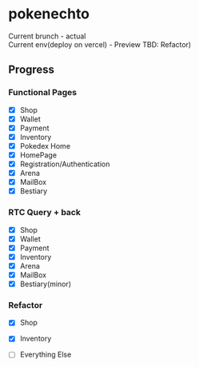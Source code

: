 # pokenechto
Current brunch - actual  
Current env(deploy on vercel) - Preview
TBD: Refactor)
## Progress
### Functional Pages
- [x] Shop
- [x] Wallet
- [x] Payment
- [x] Inventory
- [x] Pokedex Home
- [x] HomePage
- [x] Registration/Authentication
- [x] Arena
- [x] MailBox
- [x] Bestiary
### RTC Query + back
- [x] Shop
- [x] Wallet
- [x] Payment
- [x] Inventory
- [x] Arena
- [x] MailBox
- [x] Bestiary(minor)
### Refactor
- [x] Shop
- [x] Inventory
- [ ] Everything Else

